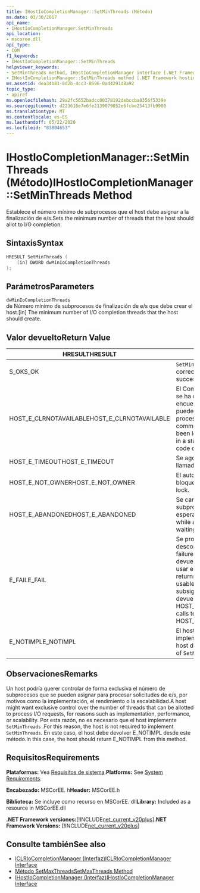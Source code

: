```yaml
---
title: IHostIoCompletionManager::SetMinThreads (Método)
ms.date: 03/30/2017
api_name:
- IHostIoCompletionManager.SetMinThreads
api_location:
- mscoree.dll
api_type:
- COM
f1_keywords:
- IHostIoCompletionManager::SetMinThreads
helpviewer_keywords:
- SetMinThreads method, IHostIoCompletionManager interface [.NET Framework hosting]
- IHostIoCompletionManager::SetMinThreads method [.NET Framework hosting]
ms.assetid: dea34b81-8d2b-4cc3-8696-0ad4291d8a92
topic_type:
- apiref
ms.openlocfilehash: 29a2fc5652badcc00378192debccba0356f5339e
ms.sourcegitcommit: d223616e7e6fe2139079052e6fcbe25413fb9900
ms.translationtype: MT
ms.contentlocale: es-ES
ms.lasthandoff: 05/22/2020
ms.locfileid: "83804653"
---
```

# <a name="ihostiocompletionmanagersetminthreads-method"></a><span data-ttu-id="27292-102">IHostIoCompletionManager::SetMinThreads (Método)</span><span class="sxs-lookup"><span data-stu-id="27292-102">IHostIoCompletionManager::SetMinThreads Method</span></span>
<span data-ttu-id="27292-103">Establece el número mínimo de subprocesos que el host debe asignar a la finalización de e/s.</span><span class="sxs-lookup"><span data-stu-id="27292-103">Sets the minimum number of threads that the host should allot to I/O completion.</span></span>  
  
## <a name="syntax"></a><span data-ttu-id="27292-104">Sintaxis</span><span class="sxs-lookup"><span data-stu-id="27292-104">Syntax</span></span>  
  
```cpp  
HRESULT SetMinThreads (  
    [in] DWORD dwMinIoCompletionThreads  
);  
```  
  
## <a name="parameters"></a><span data-ttu-id="27292-105">Parámetros</span><span class="sxs-lookup"><span data-stu-id="27292-105">Parameters</span></span>  
 `dwMinIoCompletionThreads`  
 <span data-ttu-id="27292-106">de Número mínimo de subprocesos de finalización de e/s que debe crear el host.</span><span class="sxs-lookup"><span data-stu-id="27292-106">[in] The minimum number of I/O completion threads that the host should create.</span></span>  
  
## <a name="return-value"></a><span data-ttu-id="27292-107">Valor devuelto</span><span class="sxs-lookup"><span data-stu-id="27292-107">Return Value</span></span>  
  
|<span data-ttu-id="27292-108">HRESULT</span><span class="sxs-lookup"><span data-stu-id="27292-108">HRESULT</span></span>|<span data-ttu-id="27292-109">Descripción</span><span class="sxs-lookup"><span data-stu-id="27292-109">Description</span></span>|  
|-------------|-----------------|  
|<span data-ttu-id="27292-110">S_OK</span><span class="sxs-lookup"><span data-stu-id="27292-110">S_OK</span></span>|<span data-ttu-id="27292-111">`SetMinThreads`se devolvió correctamente.</span><span class="sxs-lookup"><span data-stu-id="27292-111">`SetMinThreads` returned successfully.</span></span>|  
|<span data-ttu-id="27292-112">HOST_E_CLRNOTAVAILABLE</span><span class="sxs-lookup"><span data-stu-id="27292-112">HOST_E_CLRNOTAVAILABLE</span></span>|<span data-ttu-id="27292-113">El Common Language Runtime (CLR) no se ha cargado en un proceso o el CLR se encuentra en un estado en el que no puede ejecutar código administrado ni procesar la llamada correctamente.</span><span class="sxs-lookup"><span data-stu-id="27292-113">The common language runtime (CLR) has not been loaded into a process, or the CLR is in a state in which it cannot run managed code or process the call successfully.</span></span>|  
|<span data-ttu-id="27292-114">HOST_E_TIMEOUT</span><span class="sxs-lookup"><span data-stu-id="27292-114">HOST_E_TIMEOUT</span></span>|<span data-ttu-id="27292-115">Se agotó el tiempo de espera de la llamada.</span><span class="sxs-lookup"><span data-stu-id="27292-115">The call timed out.</span></span>|  
|<span data-ttu-id="27292-116">HOST_E_NOT_OWNER</span><span class="sxs-lookup"><span data-stu-id="27292-116">HOST_E_NOT_OWNER</span></span>|<span data-ttu-id="27292-117">El autor de la llamada no posee el bloqueo.</span><span class="sxs-lookup"><span data-stu-id="27292-117">The caller does not own the lock.</span></span>|  
|<span data-ttu-id="27292-118">HOST_E_ABANDONED</span><span class="sxs-lookup"><span data-stu-id="27292-118">HOST_E_ABANDONED</span></span>|<span data-ttu-id="27292-119">Se canceló un evento mientras un subproceso o fibra bloqueados estaba esperando en él.</span><span class="sxs-lookup"><span data-stu-id="27292-119">An event was canceled while a blocked thread or fiber was waiting on it.</span></span>|  
|<span data-ttu-id="27292-120">E_FAIL</span><span class="sxs-lookup"><span data-stu-id="27292-120">E_FAIL</span></span>|<span data-ttu-id="27292-121">Se produjo un error grave desconocido.</span><span class="sxs-lookup"><span data-stu-id="27292-121">An unknown catastrophic failure occurred.</span></span> <span data-ttu-id="27292-122">Cuando un método devuelve E_FAIL, CLR ya no se puede usar en el proceso.</span><span class="sxs-lookup"><span data-stu-id="27292-122">When a method returns E_FAIL, the CLR is no longer usable within the process.</span></span> <span data-ttu-id="27292-123">Las llamadas subsiguientes a métodos de hospedaje devuelven HOST_E_CLRNOTAVAILABLE.</span><span class="sxs-lookup"><span data-stu-id="27292-123">Subsequent calls to hosting methods return HOST_E_CLRNOTAVAILABLE.</span></span>|  
|<span data-ttu-id="27292-124">E_NOTIMPL</span><span class="sxs-lookup"><span data-stu-id="27292-124">E_NOTIMPL</span></span>|<span data-ttu-id="27292-125">El host no proporciona una implementación de `SetMinThreads` .</span><span class="sxs-lookup"><span data-stu-id="27292-125">The host does not provide an implementation of `SetMinThreads`.</span></span>|  
  
## <a name="remarks"></a><span data-ttu-id="27292-126">Observaciones</span><span class="sxs-lookup"><span data-stu-id="27292-126">Remarks</span></span>  
 <span data-ttu-id="27292-127">Un host podría querer controlar de forma exclusiva el número de subprocesos que se pueden asignar para procesar solicitudes de e/s, por motivos como la implementación, el rendimiento o la escalabilidad.</span><span class="sxs-lookup"><span data-stu-id="27292-127">A host might want exclusive control over the number of threads that can be allotted to process I/O requests, for reasons such as implementation, performance, or scalability.</span></span> <span data-ttu-id="27292-128">Por esta razón, no es necesario que el host implemente `SetMinThreads` .</span><span class="sxs-lookup"><span data-stu-id="27292-128">For this reason, the host is not required to implement `SetMinThreads`.</span></span> <span data-ttu-id="27292-129">En este caso, el host debe devolver E_NOTIMPL desde este método.</span><span class="sxs-lookup"><span data-stu-id="27292-129">In this case, the host should return E_NOTIMPL from this method.</span></span>  
  
## <a name="requirements"></a><span data-ttu-id="27292-130">Requisitos</span><span class="sxs-lookup"><span data-stu-id="27292-130">Requirements</span></span>  
 <span data-ttu-id="27292-131">**Plataformas:** Vea [Requisitos de sistema](../../get-started/system-requirements.md).</span><span class="sxs-lookup"><span data-stu-id="27292-131">**Platforms:** See [System Requirements](../../get-started/system-requirements.md).</span></span>  
  
 <span data-ttu-id="27292-132">**Encabezado:** MSCorEE. h</span><span class="sxs-lookup"><span data-stu-id="27292-132">**Header:** MSCorEE.h</span></span>  
  
 <span data-ttu-id="27292-133">**Biblioteca:** Se incluye como recurso en MSCorEE. dll</span><span class="sxs-lookup"><span data-stu-id="27292-133">**Library:** Included as a resource in MSCorEE.dll</span></span>  
  
 <span data-ttu-id="27292-134">**.NET Framework versiones:**[!INCLUDE[net_current_v20plus](../../../../includes/net-current-v20plus-md.md)]</span><span class="sxs-lookup"><span data-stu-id="27292-134">**.NET Framework Versions:** [!INCLUDE[net_current_v20plus](../../../../includes/net-current-v20plus-md.md)]</span></span>  
  
## <a name="see-also"></a><span data-ttu-id="27292-135">Consulte también</span><span class="sxs-lookup"><span data-stu-id="27292-135">See also</span></span>

- [<span data-ttu-id="27292-136">ICLRIoCompletionManager (Interfaz)</span><span class="sxs-lookup"><span data-stu-id="27292-136">ICLRIoCompletionManager Interface</span></span>](iclriocompletionmanager-interface.md)
- [<span data-ttu-id="27292-137">Método SetMaxThreads</span><span class="sxs-lookup"><span data-stu-id="27292-137">SetMaxThreads Method</span></span>](ihostiocompletionmanager-setmaxthreads-method.md)
- [<span data-ttu-id="27292-138">IHostIoCompletionManager (Interfaz)</span><span class="sxs-lookup"><span data-stu-id="27292-138">IHostIoCompletionManager Interface</span></span>](ihostiocompletionmanager-interface.md)
